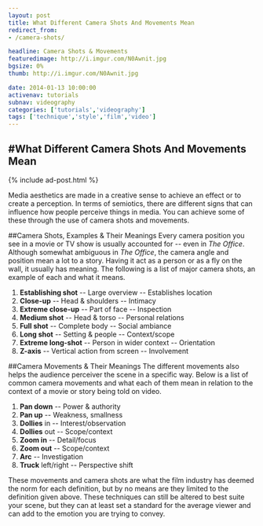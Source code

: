 ```yaml
---
layout: post
title: What Different Camera Shots And Movements Mean
redirect_from:
- /camera-shots/

headline: Camera Shots & Movements
featuredimage: http://i.imgur.com/N0Awnit.jpg
bgsize: 0%
thumb: http://i.imgur.com/N0Awnit.jpg

date: 2014-01-13 10:00:00
activenav: tutorials
subnav: videography
categories: ['tutorials','videography']
tags: ['technique','style','film','video']
---
```

#What Different Camera Shots And Movements Mean
---

{% include ad-post.html %}

Media aesthetics are made in a creative sense to achieve an effect or to create a perception. In terms of semiotics, there are different signs that can influence how people perceive things in media. You can achieve some of these through the use of camera shots and movements.

##Camera Shots, Examples & Their Meanings
Every camera position you see in a movie or TV show is usually accounted for -- even in *The Office*. Although somewhat ambiguous in *The Office*, the camera angle and position mean a lot to a story. Having it act as a person or as a fly on the wall, it usually has meaning. The following is a list of major camera shots, an example of each and what it means.

1. **Establishing shot** -- Large overview -- Establishes location
2. **Close-up** -- Head & shoulders -- Intimacy
3. **Extreme close-up** -- Part of face -- Inspection
4. **Medium shot** -- Head & torso -- Personal relations
5. **Full shot** -- Complete body -- Social ambiance
6. **Long shot** -- Setting & people -- Context/scope
7. **Extreme long-shot** -- Person in wider context -- Orientation
8. **Z-axis** -- Vertical action from screen -- Involvement

##Camera Movements & Their Meanings
The different movements also helps the audience perceiver the scene in a specific way. Below is a list of common camera movements and what each of them mean in relation to the context of a movie or story being told on video.

1. **Pan down** -- Power & authority
2. **Pan up** -- Weakness, smallness
3. **Dollies** in -- Interest/observation
4. **Dollies** out -- Scope/context
5. **Zoom in** -- Detail/focus
6. **Zoom out** -- Scope/context
7. **Arc**  -- Investigation
8. **Truck** left/right -- Perspective shift

These movements and camera shots are what the film industry has deemed the norm for each definition, but by no means are they limited to the definition given above. These techniques can still be altered to best suite your scene, but they can at least set a standard for the average viewer and can add to the emotion you are trying to convey.